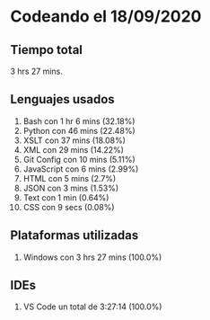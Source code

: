 # Codeando el 18/09/2020

## Tiempo total
3 hrs 27 mins.

## Lenguajes usados
1. Bash con 1 hr 6 mins (32.18%)
1. Python con 46 mins (22.48%)
1. XSLT con 37 mins (18.08%)
1. XML con 29 mins (14.22%)
1. Git Config con 10 mins (5.11%)
1. JavaScript con 6 mins (2.99%)
1. HTML con 5 mins (2.7%)
1. JSON con 3 mins (1.53%)
1. Text con 1 min (0.64%)
1. CSS con 9 secs (0.08%)

## Plataformas utilizadas
1. Windows con 3 hrs 27 mins (100.0%)

## IDEs
1. VS Code un total de 3:27:14 (100.0%)
